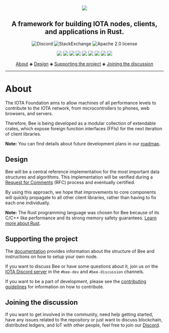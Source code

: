 <h1 align="center">
  <br><img src=".github/Bee.png"></a>
</h1>

<h2 align="center">A framework for building IOTA nodes, clients, and applications in Rust.</h2>

<p align="center">
  <a href="https://discord.iota.org/" style="text-decoration:none;"><img src="https://img.shields.io/badge/Discord-9cf.svg?logo=discord" alt="Discord"></a>
  <a href="https://iota.stackexchange.com/" style="text-decoration:none;"><img src="https://img.shields.io/badge/StackExchange-9cf.svg?logo=stackexchange" alt="StackExchange"></a>
  <a href="https://github.com/iotaledger/bee/blob/master/LICENSE" style="text-decoration:none;"><img src="https://img.shields.io/github/license/iotaledger/bee.svg" alt="Apache 2.0 license"></a>
</p>

<p align="center">
  <img src="https://github.com/iotaledger/bee/actions/workflows/audit.yml/badge.svg?branch=coordicide">
  <img src="https://github.com/iotaledger/bee/actions/workflows/check.yml/badge.svg?branch=coordicide">
  <img src="https://github.com/iotaledger/bee/actions/workflows/clippy.yml/badge.svg?branch=coordicide">
  <img src="https://coveralls.io/repos/github/iotaledger/bee/badge.svg?branch=coordicide">
  <img src="https://github.com/iotaledger/bee/actions/workflows/format.yml/badge.svg?branch=coordicide">
  <img src="https://github.com/iotaledger/bee/actions/workflows/no_std.yml/badge.svg?branch=coordicide">
  <img src="https://github.com/iotaledger/bee/actions/workflows/test.yml/badge.svg?branch=coordicide">
  <img src="https://github.com/iotaledger/bee/actions/workflows/udeps.yml/badge.svg?branch=coordicide">
  <a href="https://app.fossa.com/projects/git%2Bgithub.com%2Fiotaledger%2Fbee?ref=badge_shield" alt="FOSSA Status"><img src="https://app.fossa.com/api/projects/git%2Bgithub.com%2Fiotaledger%2Fbee.svg?type=shield"/></a>
</p>

<p align="center">
  <a href="#about">About</a> ◈
  <a href="#design">Design</a> ◈
  <a href="#supporting-the-project">Supporting the project</a> ◈
  <a href="#joining-the-discussion">Joining the discussion</a>
</p>

---

# About

The IOTA Foundation aims to allow machines of all performance levels to
contribute to the IOTA network, from microcontrollers to phones, web browsers, and servers.

Therefore, Bee is being developed as a modular collection of extendable crates, which expose foreign function interfaces (FFIs) for the next iteration of client libraries.

**Note:** You can find details about future development plans in our [roadmap](https://roadmap.iota.org).

## Design

Bee will be a central reference implementation for the most important
data structures and algorithms. This implementation will be verified during a [Request for Comments](https://github.com/iotaledger/bee-rfcs/) (RFC) process and eventually certified.

By using this approach, we hope that improvements to core components will quickly propagate to all other client libraries, rather than
having to fix each one individually.

**Note:** The Rust programming language was chosen for Bee because of its C/C++ like performance and its strong memory safety guarantees. [Learn more about Rust](https://www.rust-lang.org/).

## Supporting the project

The [documentation](https://bee.docs.iota.org) provides information about the structure of Bee and instructions on how to setup your own node.

If you want to discuss Bee or have some questions about it, join us on the
[IOTA Discord server](https://discord.iota.org/) in the `#bee-dev` and
`#bee-discussion` channels.

If you want to be a part of development, please see the [contributing guidelines](.github/CONTRIBUTING.md) for information on how to contribute.

## Joining the discussion

If you want to get involved in the community, need help getting started, have any issues related to the repository or just want to discuss blockchain, distributed ledgers, and IoT with other people, feel free to join our [Discord](https://discord.iota.org/).
